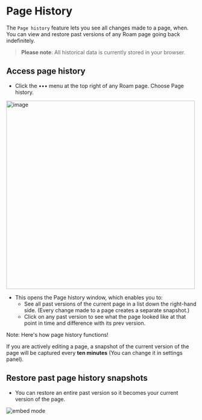 # Page History
The `Page history` feature lets you see all changes made to a page, when. You can view and restore past versions of any Roam page going back indefinitely.


> **Please note**: All historical data is currently stored in your browser. 


## Access page history

- Click the ••• menu at the top right of any Roam page. Choose Page history.

<img width="500" alt="image" src="https://user-images.githubusercontent.com/23192045/212555750-0537af6b-1045-4b37-a5b6-37a990dea46e.png">


- This opens the Page history window, which enables you to:
  - See all past versions of the current page in a list down the right-hand side. (Every change made to a page creates a separate snapshot.)
  - Click on any past version to see what the page looked like at that point in time and difference with its prev version.

Note: Here's how page history functions!


If you are actively editing a page, a snapshot of the current version of the page will be captured every **ten minutes** (You can change it in settings panel).

## Restore past page history snapshots

- You can restore an entire past version so it becomes your current version of the page.


![embed mode](https://user-images.githubusercontent.com/23192045/212555992-d058c221-a59c-4774-9cf4-a62f8b064a6a.gif)
